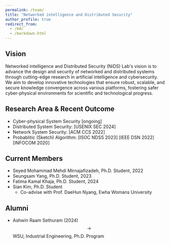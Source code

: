 ```yaml
---
permalink: /team/
title: "Networked intelligence and Distributed Security"
author_profile: true
redirect_from: 
  - /md/
  - /markdown.html
---
```


## Vision

Networked intelligence and Distributed Security (NiDS) Lab's vision is to advance the design and security of networked and distributed systems through cutting-edge research in artificial intelligence and cybersecurity. We aim to develop innovative technologies that ensure robust, scalable, and secure knowledge convergence across various platforms, fostering safer cyber-physical environments for scientific and technological progress.


## Research Area & Recent Outcome

* Cyber-physical System Security [ongoing]
* Distributed System Security: [USENIX SEC 2024]
* Network System Security: [ACM CCS 2022] 
* Probablitic (Sketch) Algorithm: [ISOC NDSS 2023] [IEEE DSN 2022] [INFOCOM 2020]


## Current Members
* Seyed Mohammad Mehdi Mirnajafizadeh, Ph.D. Student, 2022
* Seungsam Yang, Ph.D. Student, 2023
* Fatima Kamal Khaja, Ph.D. Student, 2024
* Sian Kim, Ph.D. Student 
  * Co-advise with Prof. DaeHun Nyang, Ewha Womans University


## Alumni
* Ashwin Raam Sethuram (2024) $$\rightarrow$$ WSU, Industrial Engineering, Ph.D. Program



